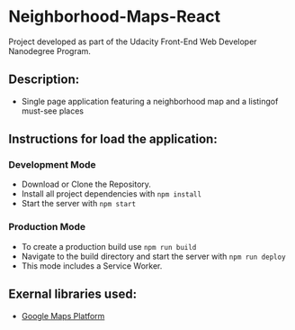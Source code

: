 # Neighborhood-Maps-React

Project developed as part of the Udacity Front-End Web Developer Nanodegree Program.

## Description:
- Single page application featuring a neighborhood map and a listingof must-see places

## Instructions for load the application:
### Development Mode
- Download or Clone the Repository.
- Install all project dependencies with `npm install`
- Start the server with `npm start`

### Production Mode
- To create a production build use `npm run build`
- Navigate to the build directory and start the server with `npm run deploy`
- This mode includes a Service Worker.

## Exernal libraries used:
- [Google Maps Platform](https://developers.google.com/maps/documentation/javascript/reference/3/)

